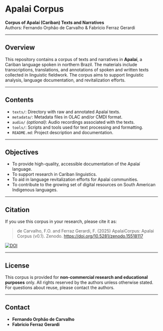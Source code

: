 # Apalai Corpus

**Corpus of Apalaí (Cariban) Texts and Narratives**  
Authors: Fernando Orphão de Carvalho & Fabrício Ferraz Gerardi

---

## Overview

This repository contains a corpus of texts and narratives in **Apalaí**, a Cariban language spoken in northern Brazil. The materials include transcriptions, translations, and annotations of spoken and written texts collected in linguistic fieldwork. The corpus aims to support linguistic analysis, language documentation, and revitalization efforts.

---

## Contents

- `texts/`: Directory with raw and annotated Apalaí texts.
- `metadata/`: Metadata files in OLAC and/or CMDI format.
- `audio/` *(optional)*: Audio recordings associated with the texts.
- `tools/`: Scripts and tools used for text processing and formatting.
- `README.md`: Project description and documentation.

---

## Objectives

- To provide high-quality, accessible documentation of the Apalaí language.
- To support research in Cariban linguistics.
- To aid in language revitalization efforts for Apalaí communities.
- To contribute to the growing set of digital resources on South American Indigenous languages.

---

## Citation

If you use this corpus in your research, please cite it as:

> de Carvalho, F.O. and Ferraz Gerardi, F. (2025) ApalaiCorpus: Apalai Corpus (v0.1). Zenodo. https://doi.org/10.5281/zenodo.15518117
>
> 

[![DOI](https://zenodo.org/badge/990560361.svg)](https://doi.org/10.5281/zenodo.15518116)



---

## License

This corpus is provided for **non-commercial research and educational purposes** only. All rights reserved by the authors unless otherwise stated. For questions about reuse, please contact the authors.

---

## Contact

- **Fernando Orphão de Carvalho**
- **Fabrício Ferraz Gerardi** 







